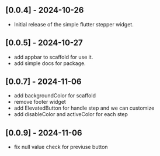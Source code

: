 ## [0.0.4] - 2024-10-26
- Initial release of the simple flutter stepper widget.

## [0.0.5] - 2024-10-27
- add appbar to scaffold for use it.
- add simple docs for package.
 
## [0.0.7] - 2024-11-06
- add backgroundColor for scaffold
- remove footer widget
- add ElevatedButton for handle step and we can customize
- add disableColor and activeColor for each step

## [0.0.9] - 2024-11-06
- fix null value check for previuse button